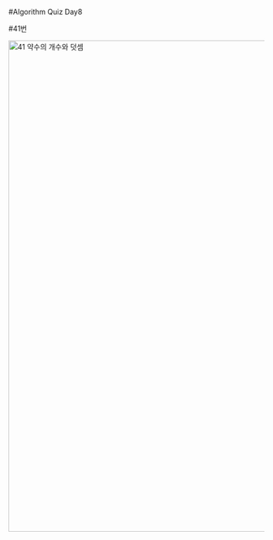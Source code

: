 #Algorithm Quiz Day8

#41번

<img width="965" alt="41  약수의 개수와 덧셈" src="https://user-images.githubusercontent.com/91178712/142361842-6e1ad396-3b47-4a4a-a0f2-66ef0e0e3474.png">
